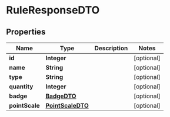
# RuleResponseDTO

## Properties
Name | Type | Description | Notes
------------ | ------------- | ------------- | -------------
**id** | **Integer** |  |  [optional]
**name** | **String** |  |  [optional]
**type** | **String** |  |  [optional]
**quantity** | **Integer** |  |  [optional]
**badge** | [**BadgeDTO**](BadgeDTO.md) |  |  [optional]
**pointScale** | [**PointScaleDTO**](PointScaleDTO.md) |  |  [optional]



